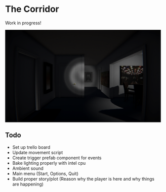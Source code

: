 # The Corridor

Work in progress!

<img src="https://github.com/Andrew32A/the-corridor/blob/main/Images/screenshot1.png" align="center">

## Todo

- Set up trello board
- Update movement script
- Create trigger prefab component for events
- Bake lighting properly with intel cpu
- Ambient sound
- Main menu (Start, Options, Quit)
- Build proper story/plot (Reason why the player is here and why things are happening)
